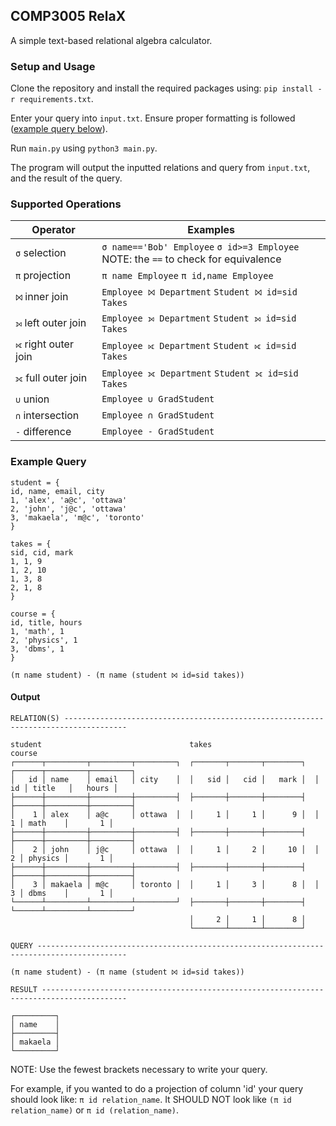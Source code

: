 ## COMP3005 RelaX

A simple text-based relational algebra calculator.

### Setup and Usage

Clone the repository and install the required packages using: `pip install -r requirements.txt`.

Enter your query into `input.txt`. Ensure proper formatting is followed ([example query below](#example-query)).

Run `main.py` using `python3 main.py`.

The program will output the inputted relations and query from `input.txt`, and the result of the query.

### Supported Operations

| Operator | Examples |
| -------- | -------- |
| `σ` selection | `σ name=='Bob' Employee` `σ id>=3 Employee` <br> NOTE: the `==` to check for equivalence |
| `π` projection | `π name Employee` `π id,name Employee` |
| `⨝` inner join | `Employee ⨝ Department` `Student ⨝ id=sid Takes` |
| `⟕` left outer join | `Employee ⟕ Department` `Student ⟕ id=sid Takes` |
| `⟖` right outer join | `Employee ⟖ Department` `Student ⟖ id=sid Takes` |
| `⟗` full outer join | `Employee ⟗ Department` `Student ⟗ id=sid Takes` |
| `∪` union | `Employee ∪ GradStudent` |
| `∩` intersection | `Employee ∩ GradStudent` |
| `-` difference | `Employee - GradStudent` |

### Example Query

```
student = {
id, name, email, city
1, 'alex', 'a@c', 'ottawa'
2, 'john', 'j@c', 'ottawa'
3, 'makaela', 'm@c', 'toronto'
}

takes = {
sid, cid, mark
1, 1, 9
1, 2, 10
1, 3, 8
2, 1, 8
}

course = {
id, title, hours
1, 'math', 1
2, 'physics', 1
3, 'dbms', 1
}

(π name student) - (π name (student ⨝ id=sid takes))
```

#### Output
```
RELATION(S) ------------------------------------------------------------------------------------

student                                 takes                       course                      
┌──────┬─────────┬─────────┬─────────┐  ┌───────┬───────┬────────┐  ┌──────┬─────────┬─────────┐
│   id │ name    │ email   │ city    │  │   sid │   cid │   mark │  │   id │ title   │   hours │
├──────┼─────────┼─────────┼─────────┤  ├───────┼───────┼────────┤  ├──────┼─────────┼─────────┤
│    1 │ alex    │ a@c     │ ottawa  │  │     1 │     1 │      9 │  │    1 │ math    │       1 │
├──────┼─────────┼─────────┼─────────┤  ├───────┼───────┼────────┤  ├──────┼─────────┼─────────┤
│    2 │ john    │ j@c     │ ottawa  │  │     1 │     2 │     10 │  │    2 │ physics │       1 │
├──────┼─────────┼─────────┼─────────┤  ├───────┼───────┼────────┤  ├──────┼─────────┼─────────┤
│    3 │ makaela │ m@c     │ toronto │  │     1 │     3 │      8 │  │    3 │ dbms    │       1 │
└──────┴─────────┴─────────┴─────────┘  ├───────┼───────┼────────┤  └──────┴─────────┴─────────┘
                                        │     2 │     1 │      8 │                              
                                        └───────┴───────┴────────┘                              

QUERY ------------------------------------------------------------------------------------------

(π name student) - (π name (student ⨝ id=sid takes))

RESULT -----------------------------------------------------------------------------------------
           
┌─────────┐
│ name    │
├─────────┤
│ makaela │
└─────────┘
```

NOTE: Use the fewest brackets necessary to write your query.

For example, if you wanted to do a projection of column 'id' your query should look like: `π id relation_name`. It SHOULD NOT look like `(π id relation_name)` or `π id (relation_name)`.
